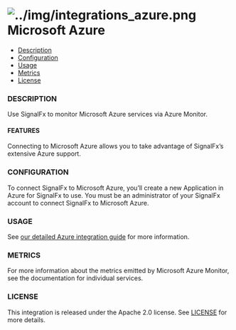 # ![../img/integrations_azure.png]() Microsoft Azure

- [Description](#description)
- [Configuration](#configuration)
- [Usage](#usage)
- [Metrics](#metrics)
- [License](#license)

### DESCRIPTION

Use SignalFx to monitor Microsoft Azure services via Azure Monitor.


#### FEATURES

Connecting to Microsoft Azure allows you to take advantage of SignalFx’s extensive Azure support.

### CONFIGURATION

To connect SignalFx to Microsoft Azure, you’ll create a new Application in Azure for SignalFx to use. You must be an administrator of your SignalFx account to connect SignalFx to Microsoft Azure.

### USAGE

See <a target="_blank" href="https://docs.signalfx.com/en/latest/integrations/gcp-info.html">our detailed Azure integration guide</a> for more information.

### METRICS

For more information about the metrics emitted by Microsoft Azure Monitor, see the documentation for individual services.

### LICENSE

This integration is released under the Apache 2.0 license. See [LICENSE](./LICENSE) for more details.
